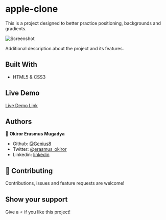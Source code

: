 # apple-clone

This is a project designed to better practice positioning, backgrounds and gradients.

![Screenshot](https://postimg.cc/MvV8m4M7)

Additional description about the project and its features.

## Built With

- HTML5 & CSS3

## Live Demo

[Live Demo Link](https://raw.githack.com/Genius8/apple-clone/develop/index.html)

## Authors

👤 **Okiror Erasmus Mugadya**

- Github: [@Genius8](https://github.com/Genius8)
- Twitter: [@erasmus_okiror](https://twitter.com/erasmus_okiror)
- Linkedin: [linkedin](https://www.linkedin.com/in/erasmus-okiror-126363130/)

## 🤝 Contributing

Contributions, issues and feature requests are welcome!


## Show your support

Give a ⭐️ if you like this project!

